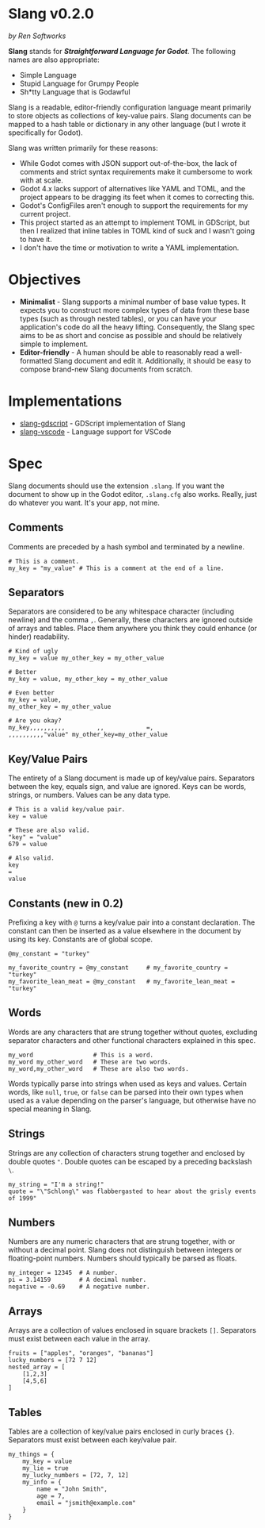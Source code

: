 # Slang v0.2.0
*by Ren Softworks*

**Slang** stands for ***Straightforward Language for Godot***. The following names are also appropriate:
- Simple Language
- Stupid Language for Grumpy People
- Sh\*tty Language that is Godawful

Slang is a readable, editor-friendly configuration language meant primarily to store objects as collections of key-value pairs. Slang documents can be mapped to a hash table or dictionary in any other language (but I wrote it specifically for Godot). 

Slang was written primarily for these reasons:
- While Godot comes with JSON support out-of-the-box, the lack of comments and strict syntax requirements make it cumbersome to work with at scale.
- Godot 4.x lacks support of alternatives like YAML and TOML, and the project appears to be dragging its feet when it comes to correcting this.
- Godot's ConfigFiles aren't enough to support the requirements for my current project.
- This project started as an attempt to implement TOML in GDScript, but then I realized that inline tables in TOML kind of suck and I wasn't going to have it.
- I don't have the time or motivation to write a YAML implementation.
# Objectives

- **Minimalist** - Slang supports a minimal number of base value types. It expects you to construct more complex types of data from these base types (such as through nested tables), or you can have your application's code do all the heavy lifting. Consequently, the Slang spec aims to be as short and concise as possible and should be relatively simple to implement.
- **Editor-friendly** - A human should be able to reasonably read a well-formatted Slang document and edit it. Additionally, it should be easy to compose brand-new Slang documents from scratch.
# Implementations

- [slang-gdscript](https://github.com/rensoftworks/slang-gdscript) - GDScript implementation of Slang
- [slang-vscode](https://github.com/rensoftworks/slang-vscode) - Language support for VSCode

# Spec

Slang documents should use the extension `.slang`. If you want the document to show up in the Godot editor, `.slang.cfg` also works. Really, just do whatever you want. It's your app, not mine.
## Comments

Comments are preceded by a hash symbol and terminated by a newline.

```
# This is a comment.
my_key = "my_value" # This is a comment at the end of a line.
```
## Separators

Separators are considered to be any whitespace character (including newline) and the comma `,`. Generally, these characters are ignored outside of arrays and tables. Place them anywhere you think they could enhance (or hinder) readability.

```
# Kind of ugly
my_key = value my_other_key = my_other_value

# Better
my_key = value, my_other_key = my_other_value

# Even better
my_key = value, 
my_other_key = my_other_value

# Are you okay?
my_key,,,,,,,,,,         ,,            =,
,,,,,,,,,,"value" my_other_key=my_other_value
```
## Key/Value Pairs

The entirety of a Slang document is made up of key/value pairs. Separators between the key, equals sign, and value are ignored. Keys can be words, strings, or numbers. Values can be any data type.

```
# This is a valid key/value pair.
key = value

# These are also valid.
"key" = "value"
679 = value

# Also valid.
key
=
value
```
## Constants (new in 0.2)

Prefixing a key with `@` turns a key/value pair into a constant declaration. The constant can then be inserted as a value elsewhere in the document by using its key. Constants are of global scope.

```
@my_constant = "turkey"

my_favorite_country = @my_constant     # my_favorite_country = "turkey"
my_favorite_lean_meat = @my_constant   # my_favorite_lean_meat = "turkey"
```
## Words

Words are any characters that are strung together without quotes, excluding separator characters and other functional characters explained in this spec. 

```
my_word                 # This is a word.
my_word my_other_word   # These are two words.
my_word,my_other_word   # These are also two words.
```

Words typically parse into strings when used as keys and values. Certain words, like `null`, `true`, or `false` can be parsed into their own types when used as a value depending on the parser's language, but otherwise have no special meaning in Slang.
## Strings

Strings are any collection of characters strung together and enclosed by double quotes `"`. Double quotes can be escaped by a preceding backslash `\`.

```
my_string = "I'm a string!"
quote = "\"Schlong\" was flabbergasted to hear about the grisly events of 1999"
```
## Numbers

Numbers are any numeric characters that are strung together, with or without a decimal point. Slang does not distinguish between integers or floating-point numbers. Numbers should typically be parsed as floats.

```
my_integer = 12345  # A number.
pi = 3.14159        # A decimal number.
negative = -0.69    # A negative number.
```
## Arrays

Arrays are a collection of values enclosed in square brackets `[]`. Separators must exist between each value in the array.

```
fruits = ["apples", "oranges", "bananas"]
lucky_numbers = [72 7 12]
nested_array = [
	[1,2,3]
	[4,5,6]
]
```
## Tables

Tables are a collection of key/value pairs enclosed in curly braces `{}`. Separators must exist between each key/value pair.

```
my_things = {
	my_key = value
	my_lie = true
	my_lucky_numbers = [72, 7, 12]
	my_info = {
		name = "John Smith",
		age = 7,
		email = "jsmith@example.com"
	}
}
```
